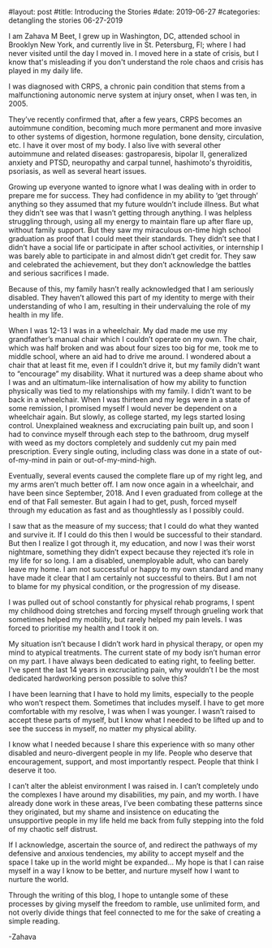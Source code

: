 #layout: post
#title: Introducing the Stories 
#date: 2019-06-27 
#categories: detangling the stories
06-27-2019

I am Zahava M Beet, I grew up in Washington, DC, attended school in Brooklyn New York, and currently live in St. Petersburg, Fl; where I had never visited until the day I moved in. I moved here in a state of crisis, but I know that's misleading if you don't understand the role chaos and crisis has played in my daily life. 

I was diagnosed with CRPS, a chronic pain condition that stems from a malfunctioning autonomic nerve system at injury onset, when I was ten, in 2005. 

They’ve recently confirmed that, after a few years, CRPS becomes an autoimmune condition, becoming much more permanent and more invasive to other systems of digestion, hormone regulation, bone density, circulation, etc. I have it over most of my body. I also live with several other autoimmune and related diseases: gastroparesis, bipolar II, generalized anxiety and PTSD, neuropathy and carpal tunnel, hashimoto's thyroiditis, psoriasis, as well as several heart issues.

Growing up everyone wanted to ignore what I was dealing with in order to prepare me for success. They had confidence in my ability to ‘get through’ anything so they assumed that my future wouldn’t include illness. But what they didn’t see was that I wasn’t getting through anything. I was helpless struggling through, using all my energy to maintain flare up after flare up, without family support. But they saw my miraculous on-time high school graduation as proof that I could meet their standards. They didn’t see that I didn’t have a social life or participate in after school activities, or internship I was barely able to participate in and almost didn’t get credit for. They saw and celebrated the achievement, but they don’t acknowledge the battles and serious sacrifices I made. 

Because of this, my family hasn’t really acknowledged that I am seriously disabled. They haven’t allowed this part of my identity to merge with their understanding of who I am, resulting in their undervaluing the role of my health in my life. 

When I was 12-13 I was in a wheelchair. My dad made me use my grandfather’s manual chair which I couldn’t operate on my own. The chair, which was half broken and was about four sizes too big for me, took me to middle school, where an aid had to drive me around. I wondered about a chair that at least fit me, even if I couldn’t drive it, but my family didn’t want to “encourage” my disability. What it nurtured was a deep shame about who I was and an ultimatum-like internalisation of how my ability to function physically was tied to my relationships with my family. I didn’t want to be back in a wheelchair. When I was thirteen and my legs were in a state of some remission, I promised myself I would never be dependent on a wheelchair again. But slowly, as college started, my legs started losing control. Unexplained weakness and excruciating pain built up, and soon I had to convince myself through each step to the bathroom, drug myself with weed as my doctors completely and suddenly cut my pain med prescription.  Every single outing, including class was done in a state of out-of-my-mind in pain or out-of-my-mind-high. 

Eventually, several events caused the complete flare up of my right leg, and my arms aren’t much better off. I am now once again in a wheelchair, and have been since September, 2018. And I even graduated from college at the end of that Fall semester. But again I had to get, push, forced myself through my education as fast and as thoughtlessly as I possibly could. 

I saw that as the measure of my success; that I could do what they wanted and survive it. If I could do this then I would be successful to their standard. But then I realize I got through it, my education, and now I was their worst nightmare, something they didn’t expect because they rejected it’s role in my life for so long. I am a disabled, unemployable adult, who can barely leave my home. I am not successful or happy to my own standard and many have made it clear that I am certainly not successful to theirs. But I am not to blame for my physical condition, or the progression of my disease. 

I was pulled out of school constantly for physical rehab programs, I spent my childhood doing stretches and forcing myself through grueling work that sometimes helped my mobility, but rarely helped my pain levels. I was forced to prioritise my health and I took it on. 

My situation isn’t because I didn’t work hard in physical therapy, or open my mind to atypical treatments. The current state of my body isn’t human error on my part. I have always been dedicated to eating right, to feeling better. I’ve spent the last 14 years in excruciating pain, why wouldn’t I be the most dedicated hardworking person possible to solve this? 

I have been learning that I have to hold my limits, especially to the people who won’t respect them. Sometimes that includes myself. I have to get more comfortable with my resolve, I was when I was younger. I wasn’t raised to accept these parts of myself, but I know what I needed to be lifted up and to see the success in myself, no matter my physical ability. 

I know what I needed because I share this experience with so many other disabled and neuro-divergent people in my life. People who deserve that encouragement, support, and most importantly respect. People that think I deserve it too.

I can’t alter the ableist environment I was raised in. I can’t completely undo the complexes I have around my disabilities, my pain, and my worth. I have already done work in these areas, I’ve been combating these patterns since they originated, but my shame and insistence on educating the unsupportive people in my life held me back from fully stepping into the fold of my chaotic self distrust. 

If I acknowledge, ascertain the source of, and redirect the pathways of my defensive and anxious tendencies, my ability to accept myself and the space I take up in the world might be expanded…
My hope is that I can raise myself in a way I know to be better, and nurture myself how I want to nurture the world.

Through the writing of this blog, I hope to untangle some of these processes by giving myself the freedom to ramble, use unlimited form, and not overly divide things that feel connected to me for the sake of creating a simple reading.


-Zahava 



